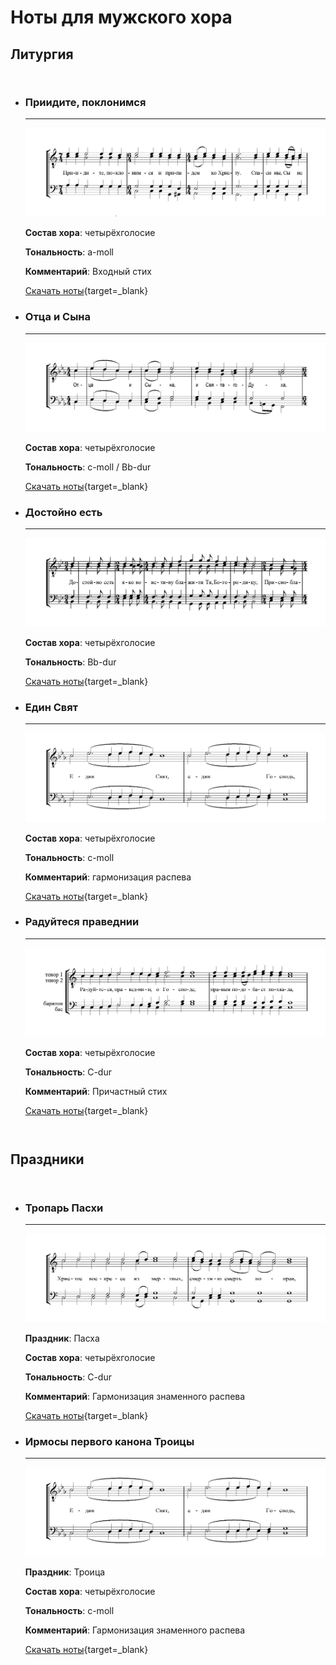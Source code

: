 # Ноты для мужского хора

## Литургия

<div class="grid cards" style="display: grid; grid-template-columns: 1fr; gap: 20px;" markdown>

-   ### Приидите, поклонимся

    ---

    ![](images/male/priidm.png)

    **Состав хора**: четырёхголосие
    
    **Тональность**: a-moll

    **Комментарий**: Входный стих

    [Скачать ноты](scores/male/приидите_поклонимся_гафаров.pdf){target=_blank}

-   ### Отца и Сына

    ---

    ![](images/male/otzam.png)

    **Состав хора**: четырёхголосие
    
    **Тональность**: c-moll / Bb-dur

    [Скачать ноты](scores/male/отца_и_сына_гафаров.pdf){target=_blank}

-   ### Достойно есть

    ---

    ![](images/male/dostestm.png)

    **Состав хора**: четырёхголосие
    
    **Тональность**: Bb-dur

    [Скачать ноты](scores/male/достойно_есть_муж_гафаров.pdf){target=_blank}

-   ### Един Свят

    ---

    ![](images/male/edinm.png)

    **Состав хора**: четырёхголосие
    
    **Тональность**: c-moll

    **Комментарий**: гармонизация распева

    [Скачать ноты](scores/male/един_свят_гафаров.pdf){target=_blank}

-   ### Радуйтеся праведнии

    ---

    ![](images/male/radum.png)

    **Состав хора**: четырёхголосие
    
    **Тональность**: C-dur

    **Комментарий**: Причастный стих

    [Скачать ноты](scores/male/радуйтеся_праведнии_гафаров.pdf){target=_blank}

</div>

## Праздники

<div class="grid cards" style="display: grid; grid-template-columns: 1fr; gap: 20px;" markdown>

-   ### Тропарь Пасхи

    ---

    ![](images/male/troppashm.png)

    **Праздник**: Пасха
    
    **Состав хора**: четырёхголосие
    
    **Тональность**: C-dur

    **Комментарий**: Гармонизация знаменного распева

    [Скачать ноты](scores/male/тропарь_пасхи_гафаров.pdf){target=_blank}

-   ### Ирмосы первого канона Троицы

    ---

    ![](images/male/edinm.png)

    **Праздник**: Троица
    
    **Состав хора**: четырёхголосие
    
    **Тональность**: c-moll

    **Комментарий**: Гармонизация знаменного распева

    [Скачать ноты](scores/male/1_канон_троицы_гафаров.pdf){target=_blank}

</div>